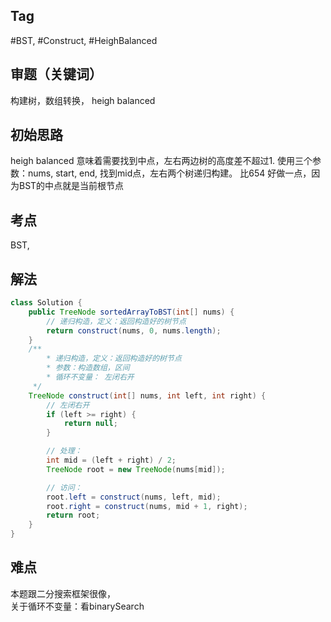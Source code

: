 ## Tag
#BST, #Construct, #HeighBalanced
## 审题（关键词） 
构建树，数组转换， heigh balanced

## 初始思路  
heigh balanced 意味着需要找到中点，左右两边树的高度差不超过1.
使用三个参数：nums, start, end,
找到mid点，左右两个树递归构建。
比654 好做一点，因为BST的中点就是当前根节点
## 考点  
BST,
## 解法 
```java
class Solution {
    public TreeNode sortedArrayToBST(int[] nums) {
        // 递归构造，定义：返回构造好的树节点
        return construct(nums, 0, nums.length);
    }
    /**
        * 递归构造，定义：返回构造好的树节点
        * 参数：构造数组，区间
        * 循环不变量： 左闭右开
     */
    TreeNode construct(int[] nums, int left, int right) {
        // 左闭右开
        if (left >= right) {
            return null;
        }

        // 处理：
        int mid = (left + right) / 2;
        TreeNode root = new TreeNode(nums[mid]);

        // 访问：
        root.left = construct(nums, left, mid);
        root.right = construct(nums, mid + 1, right);
        return root;
    }
}
```

## 难点
本题跟二分搜索框架很像，  
关于循环不变量：看binarySearch
